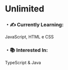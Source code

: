 <h1>Unlimited</h1>

<h3> ・✍️ Currently Learning: </h1>
<p> JavaScript, HTML e CSS </p>

<h3> ・📚 Interested In: </h1>
<p> TypeScript & Java </p>
